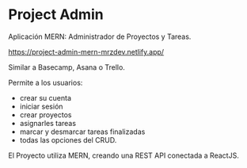 # Project Admin
Aplicación MERN: Administrador de Proyectos y Tareas.

https://project-admin-mern-mrzdev.netlify.app/

Similar a Basecamp, Asana o Trello.

Permite a los usuarios:
- crear su cuenta
- iniciar sesión 
- crear proyectos
- asignarles tareas
- marcar y desmarcar tareas finalizadas
- todas las opciones del CRUD.

El Proyecto utiliza MERN, creando una REST API conectada a ReactJS.


